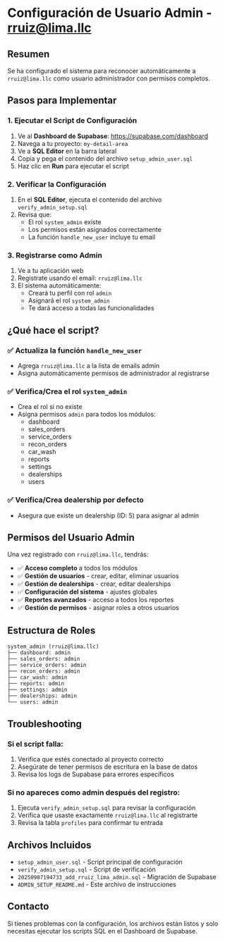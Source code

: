 # Configuración de Usuario Admin - rruiz@lima.llc

## Resumen
Se ha configurado el sistema para reconocer automáticamente a `rruiz@lima.llc` como usuario administrador con permisos completos.

## Pasos para Implementar

### 1. Ejecutar el Script de Configuración

1. Ve al **Dashboard de Supabase**: https://supabase.com/dashboard
2. Navega a tu proyecto: `my-detail-area`
3. Ve a **SQL Editor** en la barra lateral
4. Copia y pega el contenido del archivo `setup_admin_user.sql`
5. Haz clic en **Run** para ejecutar el script

### 2. Verificar la Configuración

1. En el **SQL Editor**, ejecuta el contenido del archivo `verify_admin_setup.sql`
2. Revisa que:
   - El rol `system_admin` existe
   - Los permisos están asignados correctamente
   - La función `handle_new_user` incluye tu email

### 3. Registrarse como Admin

1. Ve a tu aplicación web
2. Regístrate usando el email: `rruiz@lima.llc`
3. El sistema automáticamente:
   - Creará tu perfil con rol `admin`
   - Asignará el rol `system_admin`
   - Te dará acceso a todas las funcionalidades

## ¿Qué hace el script?

### ✅ Actualiza la función `handle_new_user`
- Agrega `rruiz@lima.llc` a la lista de emails admin
- Asigna automáticamente permisos de administrador al registrarse

### ✅ Verifica/Crea el rol `system_admin`
- Crea el rol si no existe
- Asigna permisos `admin` para todos los módulos:
  - dashboard
  - sales_orders
  - service_orders
  - recon_orders
  - car_wash
  - reports
  - settings
  - dealerships
  - users

### ✅ Verifica/Crea dealership por defecto
- Asegura que existe un dealership (ID: 5) para asignar al admin

## Permisos del Usuario Admin

Una vez registrado con `rruiz@lima.llc`, tendrás:

- ✅ **Acceso completo** a todos los módulos
- ✅ **Gestión de usuarios** - crear, editar, eliminar usuarios
- ✅ **Gestión de dealerships** - crear, editar dealerships
- ✅ **Configuración del sistema** - ajustes globales
- ✅ **Reportes avanzados** - acceso a todos los reportes
- ✅ **Gestión de permisos** - asignar roles a otros usuarios

## Estructura de Roles

```
system_admin (rruiz@lima.llc)
├── dashboard: admin
├── sales_orders: admin
├── service_orders: admin
├── recon_orders: admin
├── car_wash: admin
├── reports: admin
├── settings: admin
├── dealerships: admin
└── users: admin
```

## Troubleshooting

### Si el script falla:
1. Verifica que estés conectado al proyecto correcto
2. Asegúrate de tener permisos de escritura en la base de datos
3. Revisa los logs de Supabase para errores específicos

### Si no apareces como admin después del registro:
1. Ejecuta `verify_admin_setup.sql` para revisar la configuración
2. Verifica que usaste exactamente `rruiz@lima.llc` al registrarte
3. Revisa la tabla `profiles` para confirmar tu entrada

## Archivos Incluidos

- `setup_admin_user.sql` - Script principal de configuración
- `verify_admin_setup.sql` - Script de verificación
- `20250907194733_add_rruiz_lima_admin.sql` - Migración de Supabase
- `ADMIN_SETUP_README.md` - Este archivo de instrucciones

## Contacto

Si tienes problemas con la configuración, los archivos están listos y solo necesitas ejecutar los scripts SQL en el Dashboard de Supabase.
